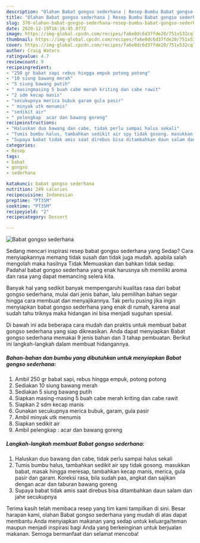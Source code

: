 ```yaml
---
description: "Olahan Babat gongso sederhana | Resep Bumbu Babat gongso sederhana Yang Enak Banget"
title: "Olahan Babat gongso sederhana | Resep Bumbu Babat gongso sederhana Yang Enak Banget"
slug: 370-olahan-babat-gongso-sederhana-resep-bumbu-babat-gongso-sederhana-yang-enak-banget
date: 2020-12-19T16:16:45.077Z
image: https://img-global.cpcdn.com/recipes/fa6e0dc6d37fde20/751x532cq70/babat-gongso-sederhana-foto-resep-utama.jpg
thumbnail: https://img-global.cpcdn.com/recipes/fa6e0dc6d37fde20/751x532cq70/babat-gongso-sederhana-foto-resep-utama.jpg
cover: https://img-global.cpcdn.com/recipes/fa6e0dc6d37fde20/751x532cq70/babat-gongso-sederhana-foto-resep-utama.jpg
author: Craig Waters
ratingvalue: 4.7
reviewcount: 9
recipeingredient:
- "250 gr babat sapi rebus hingga empuk potong potong"
- "10 siung bawang merah"
- "5 siung bawang putih"
- " masingmasing 5 buah cabe merah kriting dan cabe rawit"
- "2 sdm kecap manis"
- "secukupnya merica bubuk garam gula pasir"
- " minyak utk menumis"
- "sedikit air"
- " pelengkap  acar dan bawang goreng"
recipeinstructions:
- "Haluskan duo bawang dan cabe, tidak perlu sampai halus sekali"
- "Tumis bumbu halus, tambahkan sedikit air spy tidak gosong. masukkan babat, masak hingga meresap, tambahkan kecap manis, merica, gula pasir dan garam. Koreksi rasa, bila sudah pas, angkat dan sajikan dengan acar dan taburan bawang goreng"
- "Supaya babat tidak amis saat direbus bisa ditambahkan daun salam dan jahe secukupnya"
categories:
- Resep
tags:
- babat
- gongso
- sederhana

katakunci: babat gongso sederhana 
nutrition: 249 calories
recipecuisine: Indonesian
preptime: "PT35M"
cooktime: "PT35M"
recipeyield: "2"
recipecategory: Dessert

---
```



![Babat gongso sederhana](https://img-global.cpcdn.com/recipes/fa6e0dc6d37fde20/751x532cq70/babat-gongso-sederhana-foto-resep-utama.jpg)

Sedang mencari inspirasi resep babat gongso sederhana yang Sedap? Cara menyiapkannya memang tidak susah dan tidak juga mudah. apabila salah mengolah maka hasilnya Tidak Memuaskan dan bahkan tidak sedap. Padahal babat gongso sederhana yang enak harusnya sih memiliki aroma dan rasa yang dapat memancing selera kita.



Banyak hal yang sedikit banyak mempengaruhi kualitas rasa dari babat gongso sederhana, mulai dari jenis bahan, lalu pemilihan bahan segar hingga cara membuat dan menyajikannya. Tak perlu pusing jika ingin menyiapkan babat gongso sederhana yang enak di rumah, karena asal sudah tahu triknya maka hidangan ini bisa menjadi suguhan spesial.


Di bawah ini ada beberapa cara mudah dan praktis untuk membuat babat gongso sederhana yang siap dikreasikan. Anda dapat menyiapkan Babat gongso sederhana memakai 9 jenis bahan dan 3 tahap pembuatan. Berikut ini langkah-langkah dalam membuat hidangannya.

<!--inarticleads1-->

##### Bahan-bahan dan bumbu yang dibutuhkan untuk menyiapkan Babat gongso sederhana:

1. Ambil 250 gr babat sapi, rebus hingga empuk, potong potong
1. Sediakan 10 siung bawang merah
1. Sediakan 5 siung bawang putih
1. Siapkan  masing-masing 5 buah cabe merah kriting dan cabe rawit
1. Siapkan 2 sdm kecap manis
1. Gunakan secukupnya merica bubuk, garam, gula pasir
1. Ambil  minyak utk menumis
1. Siapkan sedikit air
1. Ambil  pelengkap : acar dan bawang goreng




<!--inarticleads2-->

##### Langkah-langkah membuat Babat gongso sederhana:

1. Haluskan duo bawang dan cabe, tidak perlu sampai halus sekali
1. Tumis bumbu halus, tambahkan sedikit air spy tidak gosong. masukkan babat, masak hingga meresap, tambahkan kecap manis, merica, gula pasir dan garam. Koreksi rasa, bila sudah pas, angkat dan sajikan dengan acar dan taburan bawang goreng
1. Supaya babat tidak amis saat direbus bisa ditambahkan daun salam dan jahe secukupnya




Terima kasih telah membaca resep yang tim kami tampilkan di sini. Besar harapan kami, olahan Babat gongso sederhana yang mudah di atas dapat membantu Anda menyiapkan makanan yang sedap untuk keluarga/teman maupun menjadi inspirasi bagi Anda yang berkeinginan untuk berjualan makanan. Semoga bermanfaat dan selamat mencoba!
